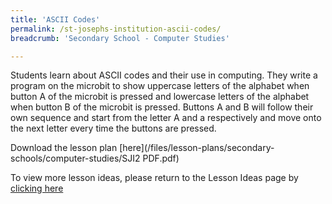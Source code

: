 ```yaml
---
title: 'ASCII Codes'
permalink: /st-josephs-institution-ascii-codes/
breadcrumb: 'Secondary School - Computer Studies'

---
```



Students learn about ASCII codes and their use in computing. They write a program on the microbit to show uppercase letters of the alphabet when button A of the microbit is pressed and lowercase letters of the alphabet when button B of the microbit is pressed. Buttons A and B will follow their own sequence and start from the letter A and a respectively and move onto the next letter every time the buttons are pressed. 

Download the lesson plan [here](/files/lesson-plans/secondary-schools/computer-studies/SJI2 PDF.pdf)

To view more lesson ideas, please return to the Lesson Ideas page by [clicking here](/in-schools/digital-maker/lesson-ideas-secondary/)
